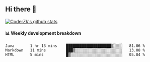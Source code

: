 ## Hi there 👋

[![CoderZk's github stats](https://github-readme-stats.vercel.app/api?username=zhoukuo123&show_icons=true&count_private=true)](https://github.com/anuraghazra/github-readme-stats)

#### :bar_chart: Weekly development breakdown

<!--START_SECTION:waka-->
```text
Java       1 hr 13 mins    ████████████████████▒░░░░   81.06 % 
Markdown   11 mins         ███▒░░░░░░░░░░░░░░░░░░░░░   13.08 % 
HTML       5 mins          █▒░░░░░░░░░░░░░░░░░░░░░░░   05.84 % 
```
<!--END_SECTION:waka-->
